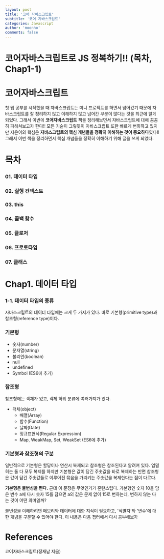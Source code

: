 ```yaml
---
layout: post
title: '코어 자바스크립트'
subtitle: '코어 자바스크립트'
categories: Javascript
author: 'moonho'
comments: false
---
```


# 코어자바스크립트로 JS 정복하기!! (목차, Chap1-1)

# 코어자바스크립트

첫 웹 공부를 시작했을 때 자바스크립트는 미니 프로젝트를 하면서 넘어갔기 때문에 자바스크립트를 잘 정리하지 않고 이해하지 않고 넘어간 부분이 많다는 것을 최근에 알게되었다. 그래서 이번에 **코어자바스크립트** 책을 정리해보면서 자바스크립트에 대해 꼼꼼히 파헤쳐보고자 한다!!
모든 기술이 그렇듯이 자바스크립트 또한 빠르게 변화하고 있지만 지은이의 핵심은 **자바스크립트의 핵심 개념들을 정확히 이해하는 것이 중요하다**였다!!
그래서 이번 책을 정리하면서 핵심 개념들을 정확히 이해하기 위해 글을 쓰게 되었다.

# 목차

### 01. 데이터 타입

### 02. 실행 컨텍스트

### 03. this

### 04. 콜백 함수

### 05. 클로저

### 06. 프로토타입

### 07. 클래스

# Chap1. 데이터 타입

### 1-1. 데이터 타입의 종류

자바스크립트의 데이터 타입에는 크게 두 가지가 있다. 바로 기본형(primitive type)과 참조형(reference type)이다.

### 기본형

- 숫자(number)
- 문자열(string)
- 불리언(boolean)
- null
- undefined
- Symbol (ES6에 추가)

### 참조형

참조형에는 객체가 있고, 객체 하위 분류에 여러가지가 있다.

- 객체(object)
  - 배열(Array)
  - 함수(Function)
  - 날짜(Date)
  - 정규표현식(Regular Expression)
  - Map, WeakMap, Set, WeakSet (ES6에 추가)

### 기본형과 참조형의 구분

일반적으로 기본형은 할당이나 연산시 복제되고 참조형은 참조된다고 알려져 있다. 엄밀히는 둘 다 모두 복제를 하지만 기본형은 값이 담긴 주솟값을 바로 복제하는 반면 참조형은 값이 담긴 주솟값들로 이루어진 묶음을 가리키는 주솟값을 복제한다는 점이 다르다.

**기본형은 불변성을 띈다.** 근데 이 문장은 무엇인가가 혼란스럽다. 기본형인 숫자 10을 담은 변수 a에 다시 숫자 15를 담으면 a의 값은 문제 없이 15로 변하는데, 변하지 않는 다는 것이 어떤 의미일까?

불변성을 이해하려면 메모리와 데이터에 대한 지식이 필요하고, '식별자'와 '변수'에 대한 개념을 구분할 수 있어야 한다. 이 내용은 다음 챕터에서 다시 공부해보자

# References

코어자바스크립트(정재남 지음)
